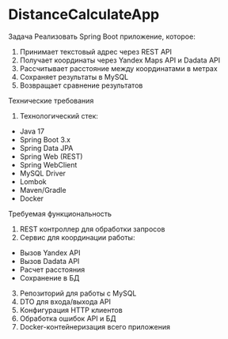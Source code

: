 # DistanceCalculateApp
Задача
Реализовать Spring Boot приложение, которое:
1. Принимает текстовый адрес через REST API
2. Получает координаты через Yandex Maps API и Dadata API
3. Рассчитывает расстояние между координатами в метрах
4. Сохраняет результаты в MySQL
5. Возвращает сравнение результатов



Технические требования

1. Технологический стек:
- Java 17
- Spring Boot 3.x
- Spring Data JPA
- Spring Web (REST)
- Spring WebClient
- MySQL Driver
- Lombok
- Maven/Gradle
- Docker

Требуемая функциональность
1. REST контроллер для обработки запросов
2. Сервис для координации работы:
- Вызов Yandex API
- Вызов Dadata API
- Расчет расстояния
- Сохранение в БД
3. Репозиторий для работы с MySQL
4. DTO для входа/выхода API
5. Конфигурация HTTP клиентов
6. Обработка ошибок API и БД
7. Docker-контейнеризация всего приложения
